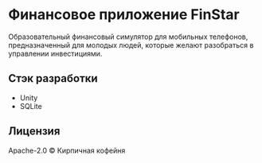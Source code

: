 # Финансовое приложение FinStar
Образовательный финансовый симулятор для мобильных телефонов, предназначенный для молодых людей, которые желают разобраться в управлении инвестициями.
## Стэк разработки
 - Unity
 - SQLite
## Лицензия
Apache-2.0 © Кирпичная кофейня
